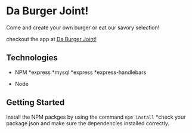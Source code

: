 # Da Burger Joint!
Come and create your own burger or eat our savory selection!

checkout the app at [Da Burger Joint!](https://warm-citadel-69978.herokuapp.com/)

## Technologies
* NPM
    *express
    *mysql
    *express
    *express-handlebars
    
* Node

## Getting Started
Install the NPM packges by using the command ```npm install```
*check your package.json and make sure the dependencies installed correctly.
